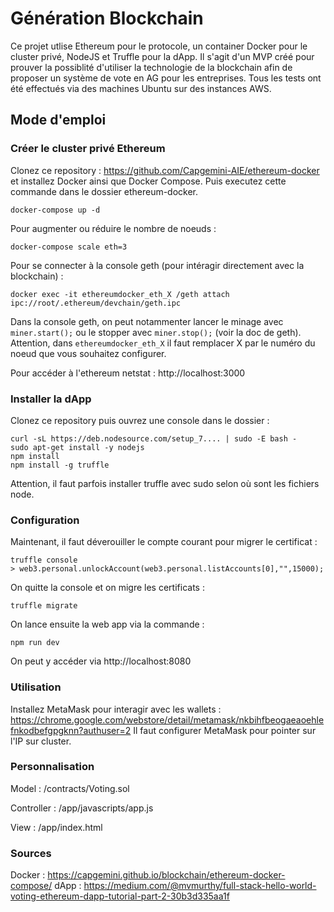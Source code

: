 # Génération Blockchain
Ce projet utlise Ethereum pour le protocole, un container Docker pour le cluster privé, NodeJS et Truffle pour la dApp.
Il s'agit d'un MVP créé pour prouver la possiblité d'utiliser la technologie de la blockchain afin de proposer un système de vote en AG pour les entreprises.
Tous les tests ont été effectués via des machines Ubuntu sur des instances AWS.

## Mode d'emploi
### Créer le cluster privé Ethereum
Clonez ce repository : https://github.com/Capgemini-AIE/ethereum-docker et installez Docker ainsi que Docker Compose. Puis executez cette commande dans le dossier ethereum-docker.
```
docker-compose up -d
```

Pour augmenter ou réduire le nombre de noeuds :
```
docker-compose scale eth=3
```

Pour se connecter à la console geth (pour intéragir directement avec la blockchain) :
```
docker exec -it ethereumdocker_eth_X /geth attach ipc://root/.ethereum/devchain/geth.ipc
```
Dans la console geth, on peut notammenter lancer le minage avec `miner.start();` ou le stopper avec `miner.stop();` (voir la doc de geth).
Attention, dans `ethereumdocker_eth_X` il faut remplacer X par le numéro du noeud que vous souhaitez configurer.

Pour accéder à l'ethereum netstat : http://localhost:3000

### Installer la dApp
Clonez ce repository puis ouvrez une console dans le dossier :
```
curl -sL https://deb.nodesource.com/setup_7.... | sudo -E bash -
sudo apt-get install -y nodejs
npm install
npm install -g truffle
```
Attention, il faut parfois installer truffle avec sudo selon où sont les fichiers node.

### Configuration
Maintenant, il faut déverouiller le compte courant pour migrer le certificat :
```
truffle console
> web3.personal.unlockAccount(web3.personal.listAccounts[0],"",15000);
```

On quitte la console et on migre les certificats :
```
truffle migrate
```

On lance ensuite la web app via la commande :
```
npm run dev
```

On peut y accéder via http://localhost:8080

### Utilisation
Installez MetaMask pour interagir avec les wallets : https://chrome.google.com/webstore/detail/metamask/nkbihfbeogaeaoehlefnkodbefgpgknn?authuser=2
Il faut configurer MetaMask pour pointer sur l'IP sur cluster.

### Personnalisation
Model :
/contracts/Voting.sol

Controller :
/app/javascripts/app.js

View :
/app/index.html

### Sources
Docker : https://capgemini.github.io/blockchain/ethereum-docker-compose/
dApp : https://medium.com/@mvmurthy/full-stack-hello-world-voting-ethereum-dapp-tutorial-part-2-30b3d335aa1f
